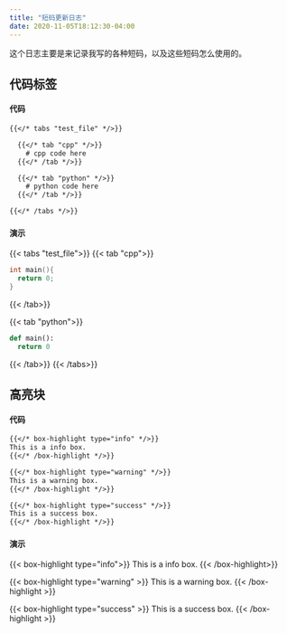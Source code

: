 ```yaml
---
title: "短码更新日志"
date: 2020-11-05T18:12:30-04:00
---
```


这个日志主要是来记录我写的各种短码，以及这些短码怎么使用的。

## 代码标签

#### 代码

```md
{{</* tabs "test_file" */>}}

  {{</* tab "cpp" */>}}
    # cpp code here
  {{</* /tab */>}}

  {{</* tab "python" */>}}
    # python code here
  {{</* /tab */>}}

{{</* /tabs */>}}
```

#### 演示

{{< tabs "test_file">}}
{{< tab "cpp">}}
```cpp
int main(){
  return 0;
}
```
{{< /tab>}}

{{< tab "python">}}
```python
def main():
  return 0
```
{{< /tab>}}
{{< /tabs>}}


## 高亮块

#### 代码

```markdown
{{</* box-highlight type="info" */>}}
This is a info box.
{{</* /box-highlight */>}}

{{</* box-highlight type="warning" */>}}
This is a warning box.
{{</* /box-highlight */>}}

{{</* box-highlight type="success" */>}}
This is a success box.
{{</* /box-highlight */>}}
```

#### 演示

{{< box-highlight type="info">}}
This is a info box.
{{< /box-highlight>}}

{{< box-highlight type="warning" >}}
This is a warning box.
{{< /box-highlight >}}

{{< box-highlight type="success" >}}
This is a success box.
{{< /box-highlight >}}
